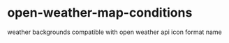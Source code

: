# open-weather-map-conditions
weather backgrounds compatible with open weather api icon format name
